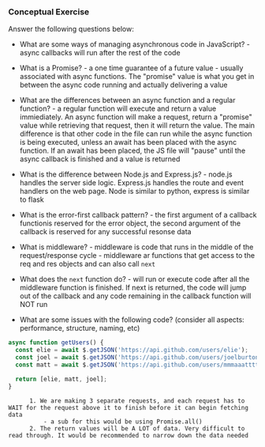 ### Conceptual Exercise

Answer the following questions below:

- What are some ways of managing asynchronous code in JavaScript?
          -async callbacks will run after the rest of the code

- What is a Promise?
          - a one time guarantee of a future value
          - usually associated with async functions. The "promise" value is what you get in between the async code running and actually delivering a  value 

- What are the differences between an async function and a regular function?
          - a regular function will execute and return a value immiediately. An async function will make a request, return a "promise" value while retrieving that request, then it will return the value. The main difference is that other code in the file can run while the async function is being executed, unless an await has been placed with the async function. If an await has been placed, the JS file will "pause" until the async callback is finished and a value is returned 

- What is the difference between Node.js and Express.js?
          - node.js handles the server side logic. Express.js handles the route and event handlers on the web page. Node is similar to python, express is similar to flask 

- What is the error-first callback pattern?
          - the first argument of a callback functionis reserved for the error object, the second argument of the callback is reserved for any successful resonse data 

- What is middleware?
           - middleware is code that runs in the middle of the request/response cycle 
           - middleware ar functions that get access to the req and res objects and can also call `next`

- What does the `next` function do?
          - will run or execute code after all the middleware function is finished. If next is returned, the code will jump out of the callback and any code remaining in the callback function will NOT run 

- What are some issues with the following code? (consider all aspects: performance, structure, naming, etc)

```js
async function getUsers() {
  const elie = await $.getJSON('https://api.github.com/users/elie');
  const joel = await $.getJSON('https://api.github.com/users/joelburton');
  const matt = await $.getJSON('https://api.github.com/users/mmmaaatttttt');

  return [elie, matt, joel];
}
```
          1. We are making 3 separate requests, and each request has to WAIT for the request above it to finish before it can begin fetching data
              - a sub for this would be using Promise.all()
          2. The return values will be A LOT of data. Very difficult to read through. It would be recommended to narrow down the data needed